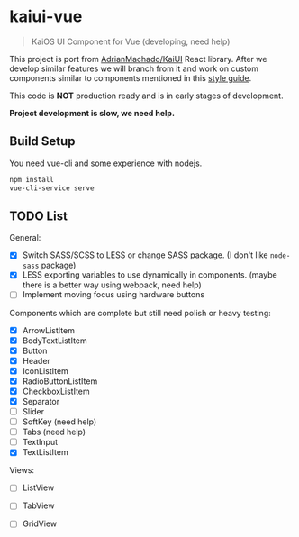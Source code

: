 # kaiui-vue

> KaiOS UI Component for Vue (developing, need help)

This project is port from [AdrianMachado/KaiUI](https://github.com/AdrianMachado/KaiUI) React library. After we develop similar features we will branch from it and work on custom components similar to components mentioned in this [style guide](https://developer.kaiostech.com/design-guide/ui-component).

This code is **NOT** production ready and is in early stages of development.

**Project development is slow, we need help.**

## Build Setup
You need vue-cli and some experience with nodejs.
``` bash
npm install
vue-cli-service serve
```

## TODO List

General:
- [x] Switch SASS/SCSS to LESS or change SASS package. (I don't like `node-sass` package)
- [x] LESS exporting variables to use dynamically in components. (maybe there is a better way using webpack, need help)
- [ ] Implement moving focus using hardware buttons

Components which are complete but still need polish or heavy testing:
- [x] ArrowListItem
- [x] BodyTextListItem
- [x] Button
- [x] Header 
- [x] IconListItem
- [x] RadioButtonListItem
- [x] CheckboxListItem
- [x] Separator
- [ ] Slider
- [ ] SoftKey (need help)
- [ ] Tabs (need help)
- [ ] TextInput
- [x] TextListItem

Views:
- [ ] ListView
- [ ] TabView
- [ ] GridView


